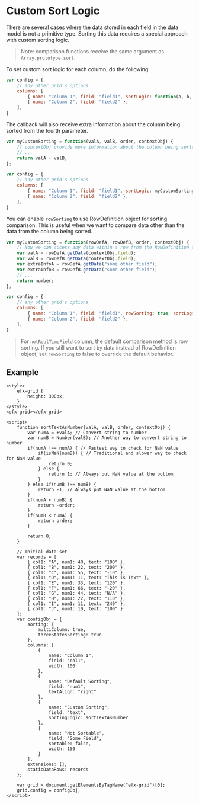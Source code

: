 # Custom Sort Logic

There are several cases where the data stored in each field in the data model is not a primitive type. Sorting this data requires a special approach with custom sorting logic.

> Note: comparison functions receive the same argument as `Array.prototype.sort`.

To set custom sort logic for each column, do the following:

```js
var config = {
	// any other grid's options
	columns: [
		{ name: "Column 1", field: "field1", sortLogic: function(a, b, order) {/* Some compare function */} },
		{ name: "Column 2", field: "field2" },
	],
}
```

The callback will also receive extra information about the column being sorted from the fourth parameter.

```js
var myCustomSorting = function(valA, valB, order, contextObj) {
	// contextObj provide more information about the column being sorted such as colIndex and field
	// ...
	return valA - valB;
};

var config = {
	// any other grid's options
	columns: [
		{ name: "Column 1", field: "field1", sortLogic: myCustomSorting},
		{ name: "Column 2", field: "field2" },
	],
}
```

You can enable `rowSorting` to use RowDefinition object for sorting comparison. This is useful when we want to compare data other than the data from the column being sorted.

```js
var myCustomSorting = function(rowDefA, rowDefB, order, contextObj) {
	// Now we can access any data within a row from the RowDefinition object
	var valA = rowDefA.getData(contextObj.field);
	var valB = rowDefB.getData(contextObj.field);
	var extraInfoA = rowDefA.getData("some other field");
	var extraInfoB = rowDefB.getData("some other field");
	// ...
	return number;
};

var config = {
	// any other grid's options
	columns: [
		{ name: "Column 1", field: "field1", rowSorting: true, sortLogic: myCustomSorting},
		{ name: "Column 2", field: "field2" },
	],
}
```

> For `notRealTimeField` column, the default comparison method is row sorting. If you still want to sort by data instead of RowDefinition object, set `rowSorting` to false to override the default behavior.

## Example

```live
<style>
	efx-grid {
		height: 300px;
	}
</style>
<efx-grid></efx-grid>

<script>
	function sortTextAsNumber(valA, valB, order, contextObj) {
		var numA = +valA; // Convert string to number
		var numB = Number(valB); // Another way to convert string to number
		if(numA !== numA) { // Fastest way to check for NaN value
			if(isNaN(numB)) { // Traditional and slower way to check for NaN value
				return 0;
			} else {
				return 1; // Always put NaN value at the bottom
			}
		} else if(numB !== numB) {
			return -1; // Always put NaN value at the bottom
		}
		if(numA < numB) {
			return -order;
		}
		if(numB < numA) {
			return order;
		}
		
		return 0;
	}

	// Initial data set
	var records = [
		{ col1: "A", num1: 40, text: "100" },
		{ col1: "B", num1: 22, text: "200" },
		{ col1: "C", num1: 55, text: "-10" },
		{ col1: "D", num1: 11, text: "This is Text" },
		{ col1: "E", num1: 33, text: "120" },
		{ col1: "F", num1: 66, text: "-20" },
		{ col1: "G", num1: 44, text: "N/A" },
		{ col1: "H", num1: 22, text: "110" },
		{ col1: "I", num1: 11, text: "240" },
		{ col1: "J", num1: 10, text: "100" }
	];
	var configObj = {
		sorting: {
			multiColumn: true,
			threeStatesSorting: true
		},
		columns: [
			{
				name: "Column 1",
				field: "col1",
				width: 100
			},
			{
				name: "Default Sorting",
				field: "num1",
				textAlign: "right"
			},
			{
				name: "Custom Sorting",
				field: "text",
				sortingLogic: sortTextAsNumber
			},
			{
				name: "Not Sortable",
				field: "Some Field",
				sortable: false,
				width: 150
			}
		],
		extensions: [],
		staticDataRows: records
	};

	var grid = document.getElementsByTagName("efx-grid")[0];
	grid.config = configObj;
</script>
```